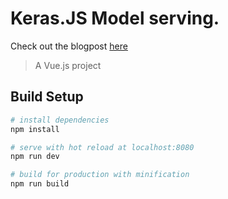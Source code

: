 # Keras.JS Model serving.

Check out the blogpost [here](https://medium.com/p/35648f9dc5fb)

> A Vue.js project

## Build Setup

``` bash
# install dependencies
npm install

# serve with hot reload at localhost:8080
npm run dev

# build for production with minification
npm run build
```
